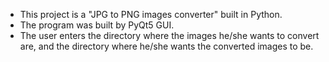 * This project is a "JPG to PNG images converter" built in Python.
* The program was built by PyQt5 GUI.
* The user enters the directory where the images he/she wants to convert are, and the directory where he/she wants the converted images to be.
